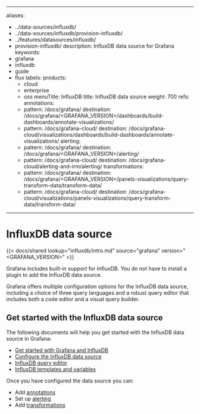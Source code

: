 -----

aliases:

- ../data-sources/influxdb/
- ../data-sources/influxdb/provision-influxdb/
- ../features/datasources/influxdb/
- provision-influxdb/
  description: InfluxDB data source for Grafana
  keywords:
- grafana
- influxdb
- guide
- flux
  labels:
  products:
  - cloud
  - enterprise
  - oss
    menuTitle: InfluxDB
    title: InfluxDB data source
    weight: 700
    refs:
    annotations:
  - pattern: /docs/grafana/
    destination: /docs/grafana/\<GRAFANA\_VERSION\>/dashboards/build-dashboards/annotate-visualizations/
  - pattern: /docs/grafana-cloud/
    destination: /docs/grafana-cloud/visualizations/dashboards/build-dashboards/annotate-visualizations/
    alerting:
  - pattern: /docs/grafana/
    destination: /docs/grafana/\<GRAFANA\_VERSION\>/alerting/
  - pattern: /docs/grafana-cloud/
    destination: /docs/grafana-cloud/alerting-and-irm/alerting/
    transformations:
  - pattern: /docs/grafana/
    destination: /docs/grafana/\<GRAFANA\_VERSION\>/panels-visualizations/query-transform-data/transform-data/
  - pattern: /docs/grafana-cloud/
    destination: /docs/grafana-cloud/visualizations/panels-visualizations/query-transform-data/transform-data/

-----

# InfluxDB data source

{{\< docs/shared lookup="influxdb/intro.md" source="grafana" version="\<GRAFANA\_VERSION\>" \>}}

Grafana includes built-in support for InfluxDB. You do not have to install a plugin to add the InfluxDB data source.

Grafana offers multiple configuration options for the InfluxDB data source, including a choice of three query languages and a robust query editor that includes both a code editor and a visual query builder.

## Get started with the InfluxDB data source

The following documents will help you get started with the InfluxDB data source in Grafana:

- [Get started with Grafana and InfluxDB](/docs/grafana/\<GRAFANA_VERSION\>/getting-started/get-started-grafana-influxdb/)
- [Configure the InfluxDB data source](./configure-influxdb-data-source/)
- [InfluxDB query editor](./query-editor/)
- [InfluxDB templates and variables](./template-variables/)

Once you have configured the data source you can:

- Add [annotations](ref:annotations)
- Set up [alerting](ref:alerting)
- Add [transformations](ref:transformations)
